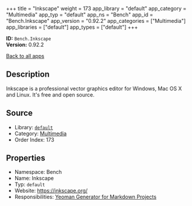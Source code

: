 ﻿+++
title = "Inkscape"
weight = 173
app_library = "default"
app_category = "Multimedia"
app_typ = "default"
app_ns = "Bench"
app_id = "Bench.Inkscape"
app_version = "0.92.2"
app_categories = ["Multimedia"]
app_libraries = ["default"]
app_types = ["default"]
+++

**ID:** `Bench.Inkscape`  
**Version:** 0.92.2  
<!--more-->

[Back to all apps](/apps/)

## Description
Inkscape is a professional vector graphics editor for Windows, Mac OS X and Linux.
It's free and open source.

## Source

* Library: [`default`](/app_libraries/default)
* Category: [Multimedia](/app_categories/multimedia)
* Order Index: 173

## Properties

* Namespace: Bench
* Name: Inkscape
* Typ: `default`
* Website: <https://inkscape.org/>
* Responsibilities: [Yeoman Generator for Markdown Projects](/apps/Mastersign.MdProc)

